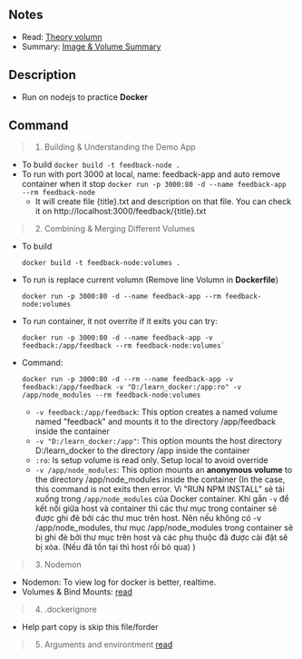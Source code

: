 ## Notes
- Read: [Theory volumn](https://github.com/NewTechnology123/Docker/issues/4)
- Summary: [Image & Volume Summary](https://github.com/NewTechnology123/Docker/issues/6)


## Description
- Run on nodejs to practice **Docker**
## Command
> 1. Building & Understanding the Demo App 
- To build `docker build -t feedback-node .`
- To run with port 3000 at local, name: feedback-app and auto remove container when it stop `docker run -p 3000:80 -d --name feedback-app --rm feedback-node`
    - It will create file {title}.txt and description on that file. You can check it on http://localhost:3000/feedback/{title}.txt

> 2. Combining & Merging Different Volumes
- To build 
    ```
    docker build -t feedback-node:volumes .
    ```
- To run is replace current volumn (Remove line Volumn in **Dockerfile**)
    ```
    docker run -p 3000:80 -d --name feedback-app --rm feedback-node:volumes
    ```
- To run container, it not overrite if it exits you can try: 
    ```
    docker run -p 3000:80 -d --name feedback-app -v feedback:/app/feedback --rm feedback-node:volumes`
    ```
- Command: 
    ```
    docker run -p 3000:80 -d --rm --name feedback-app -v feedback:/app/feedback -v "D:/learn_docker:/app:ro" -v /app/node_modules --rm feedback-node:volumes
    ``` 
    - `-v feedback:/app/feedback`: This option creates a named volume named "feedback" and mounts it to the directory /app/feedback inside the container
    - `-v "D:/learn_docker:/app"`: This option mounts the host directory D:/learn_docker to the directory /app inside the container
    - `:ro`: Is setup volume is read only. Setup local to avoid override
    - `-v /app/node_modules`: This option mounts an **anonymous volume** to the directory /app/node_modules inside the container (In the case, this command is not exits then error. Vì "RUN NPM INSTALL" sẽ tải xuống trong `/app/node_modules` của Docker container. Khi gắn `-v` để kết nối giữa host và container thì các thư mục trong container sẽ được ghi đè bởi các thư muc trên host. Nên nếu không có  -v /app/node_modules, thư mục /app/node_modules trong container sẽ bị ghi đè bởi thư mục trên host và các phụ thuộc đã được cài đặt sẽ bị xóa. (Nếu đã tồn tại thì host rồi bỏ qua) ) 
> 3. Nodemon
- Nodemon: To view log for docker is better, realtime.
- Volumes & Bind Mounts: [read](https://github.com/NewTechnology123/Docker/issues/5)
> 4. .dockerignore
- Help part copy is skip this file/forder
> 5. Arguments and environtment [read](https://github.com/NewTechnology123/Docker/issues/14)



